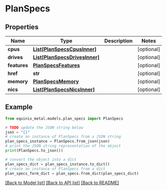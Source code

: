 # PlanSpecs


## Properties

Name | Type | Description | Notes
------------ | ------------- | ------------- | -------------
**cpus** | [**List[PlanSpecsCpusInner]**](PlanSpecsCpusInner.md) |  | [optional] 
**drives** | [**List[PlanSpecsDrivesInner]**](PlanSpecsDrivesInner.md) |  | [optional] 
**features** | [**PlanSpecsFeatures**](PlanSpecsFeatures.md) |  | [optional] 
**href** | **str** |  | [optional] 
**memory** | [**PlanSpecsMemory**](PlanSpecsMemory.md) |  | [optional] 
**nics** | [**List[PlanSpecsNicsInner]**](PlanSpecsNicsInner.md) |  | [optional] 

## Example

```python
from equinix_metal.models.plan_specs import PlanSpecs

# TODO update the JSON string below
json = "{}"
# create an instance of PlanSpecs from a JSON string
plan_specs_instance = PlanSpecs.from_json(json)
# print the JSON string representation of the object
print(PlanSpecs.to_json())

# convert the object into a dict
plan_specs_dict = plan_specs_instance.to_dict()
# create an instance of PlanSpecs from a dict
plan_specs_form_dict = plan_specs.from_dict(plan_specs_dict)
```
[[Back to Model list]](../README.md#documentation-for-models) [[Back to API list]](../README.md#documentation-for-api-endpoints) [[Back to README]](../README.md)


